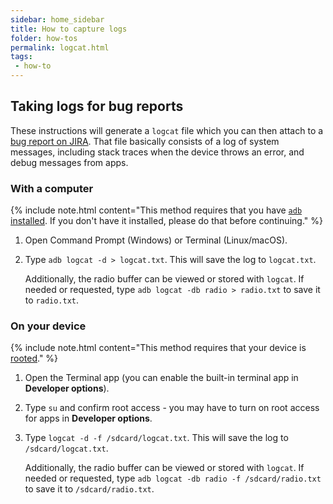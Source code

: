 ```yaml
---
sidebar: home_sidebar
title: How to capture logs
folder: how-tos
permalink: logcat.html
tags:
 - how-to
---
```


## Taking logs for bug reports

These instructions will generate a `logcat` file which you can then attach to a [bug report on JIRA](/bugreport-howto.html#reporting-a-bug).
That file basically consists of a log of system messages, including stack traces when the device throws an error, and debug messages from apps.

### With a computer

{% include note.html content="This method requires that you have [`adb` installed](/adb_fastboot_guide.html#installing-adb-and-fastboot).
If you don't have it installed, please do that before continuing." %}

1. Open Command Prompt (Windows) or Terminal (Linux/macOS).
2. Type `adb logcat -d > logcat.txt`. This will save the log to `logcat.txt`.

   Additionally, the radio buffer can be viewed or stored with `logcat`. If needed or requested, type `adb logcat -db radio > radio.txt` to save it to `radio.txt`.

### On your device

{% include note.html content="This method requires that your device is [rooted](https://download.lineageos.org/extras)." %}

1. Open the Terminal app (you can enable the built-in terminal app in **Developer options**).
2. Type `su` and confirm root access - you may have to turn on root access for apps in **Developer options**.
3. Type `logcat -d -f /sdcard/logcat.txt`. This will save the log to `/sdcard/logcat.txt`.

   Additionally, the radio buffer can be viewed or stored with `logcat`. If needed or requested, type `adb logcat -db radio -f /sdcard/radio.txt` to save it to `/sdcard/radio.txt`.

